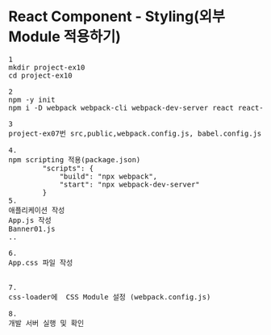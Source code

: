 # React Component - Styling(외부 Module 적용하기)
<pre>
1
mkdir project-ex10
cd project-ex10

2
npm -y init
npm i -D webpack webpack-cli webpack-dev-server react react-dom @babel/core babel-loader @babel/preset-env @babel/preset-react style-loader css-loader

3
project-ex07번 src,public,webpack.config.js, babel.config.js 복사

4.
npm scripting 적용(package.json)
        "scripts": {
            "build": "npx webpack",
            "start": "npx webpack-dev-server"
        }
5.
애플리케이션 작성 
App.js 작성
Banner01.js
..

6.
App.css 파일 작성


7.
css-loader에  CSS Module 설정 (webpack.config.js)

8.
개발 서버 실행 및 확인

</pre>